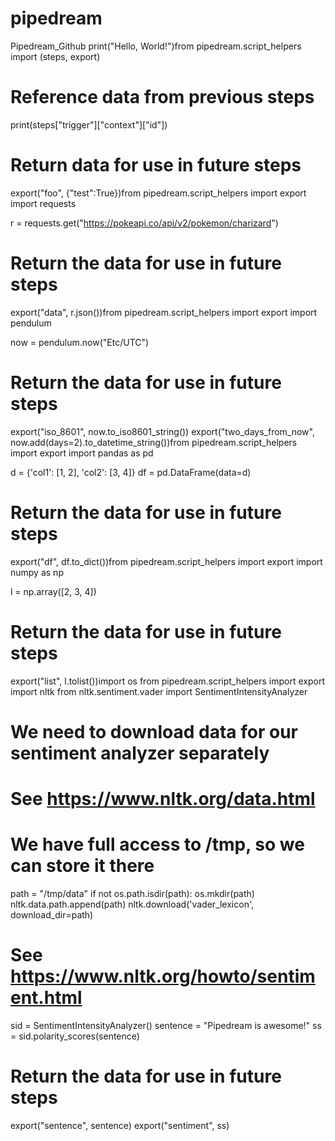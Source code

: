 # pipedream
Pipedream_Github
print("Hello, World!")from pipedream.script_helpers import (steps, export)

# Reference data from previous steps
print(steps["trigger"]["context"]["id"])

# Return data for use in future steps
export("foo", {"test":True})from pipedream.script_helpers import export
import requests

r = requests.get("https://pokeapi.co/api/v2/pokemon/charizard")

# Return the data for use in future steps
export("data", r.json())from pipedream.script_helpers import export
import pendulum

now = pendulum.now("Etc/UTC")

# Return the data for use in future steps
export("iso_8601", now.to_iso8601_string())
export("two_days_from_now", now.add(days=2).to_datetime_string())from pipedream.script_helpers import export
import pandas as pd

d = {'col1': [1, 2], 'col2': [3, 4]}
df = pd.DataFrame(data=d)

# Return the data for use in future steps
export("df", df.to_dict())from pipedream.script_helpers import export
import numpy as np

l = np.array([2, 3, 4])

# Return the data for use in future steps
export("list", l.tolist())import os
from pipedream.script_helpers import export
import nltk
from nltk.sentiment.vader import SentimentIntensityAnalyzer

# We need to download data for our sentiment analyzer separately
# See https://www.nltk.org/data.html
# We have full access to /tmp, so we can store it there
path = "/tmp/data"
if not os.path.isdir(path):
    os.mkdir(path)
nltk.data.path.append(path)
nltk.download('vader_lexicon', download_dir=path)

# See https://www.nltk.org/howto/sentiment.html
sid = SentimentIntensityAnalyzer()
sentence = "Pipedream is awesome!"
ss = sid.polarity_scores(sentence)

# Return the data for use in future steps
export("sentence", sentence)
export("sentiment", ss)
